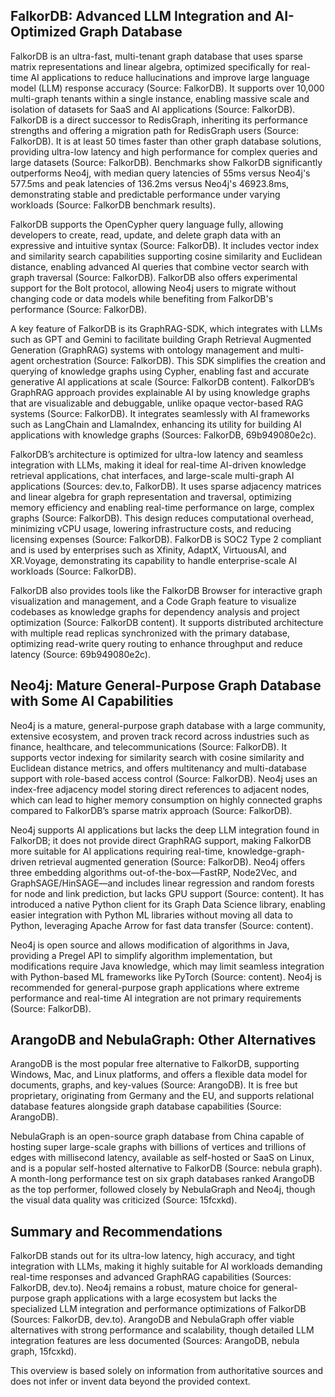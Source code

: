 ## FalkorDB: Advanced LLM Integration and AI-Optimized Graph Database
FalkorDB is an ultra-fast, multi-tenant graph database that uses sparse matrix representations and linear algebra, optimized specifically for real-time AI applications to reduce hallucinations and improve large language model (LLM) response accuracy (Source: FalkorDB). It supports over 10,000 multi-graph tenants within a single instance, enabling massive scale and isolation of datasets for SaaS and AI applications (Source: FalkorDB). FalkorDB is a direct successor to RedisGraph, inheriting its performance strengths and offering a migration path for RedisGraph users (Source: FalkorDB). It is at least 50 times faster than other graph database solutions, providing ultra-low latency and high performance for complex queries and large datasets (Source: FalkorDB). Benchmarks show FalkorDB significantly outperforms Neo4j, with median query latencies of 55ms versus Neo4j's 577.5ms and peak latencies of 136.2ms versus Neo4j's 46923.8ms, demonstrating stable and predictable performance under varying workloads (Source: FalkorDB benchmark results).

FalkorDB supports the OpenCypher query language fully, allowing developers to create, read, update, and delete graph data with an expressive and intuitive syntax (Source: FalkorDB). It includes vector index and similarity search capabilities supporting cosine similarity and Euclidean distance, enabling advanced AI queries that combine vector search with graph traversal (Source: FalkorDB). FalkorDB also offers experimental support for the Bolt protocol, allowing Neo4j users to migrate without changing code or data models while benefiting from FalkorDB's performance (Source: FalkorDB).

A key feature of FalkorDB is its GraphRAG-SDK, which integrates with LLMs such as GPT and Gemini to facilitate building Graph Retrieval Augmented Generation (GraphRAG) systems with ontology management and multi-agent orchestration (Source: FalkorDB). This SDK simplifies the creation and querying of knowledge graphs using Cypher, enabling fast and accurate generative AI applications at scale (Source: FalkorDB content). FalkorDB’s GraphRAG approach provides explainable AI by using knowledge graphs that are visualizable and debuggable, unlike opaque vector-based RAG systems (Source: FalkorDB). It integrates seamlessly with AI frameworks such as LangChain and LlamaIndex, enhancing its utility for building AI applications with knowledge graphs (Sources: FalkorDB, 69b949080e2c).

FalkorDB’s architecture is optimized for ultra-low latency and seamless integration with LLMs, making it ideal for real-time AI-driven knowledge retrieval applications, chat interfaces, and large-scale multi-graph AI applications (Sources: dev.to, FalkorDB). It uses sparse adjacency matrices and linear algebra for graph representation and traversal, optimizing memory efficiency and enabling real-time performance on large, complex graphs (Source: FalkorDB). This design reduces computational overhead, minimizing vCPU usage, lowering infrastructure costs, and reducing licensing expenses (Source: FalkorDB). FalkorDB is SOC2 Type 2 compliant and is used by enterprises such as Xfinity, AdaptX, VirtuousAI, and XR.Voyage, demonstrating its capability to handle enterprise-scale AI workloads (Source: FalkorDB).

FalkorDB also provides tools like the FalkorDB Browser for interactive graph visualization and management, and a Code Graph feature to visualize codebases as knowledge graphs for dependency analysis and project optimization (Source: FalkorDB content). It supports distributed architecture with multiple read replicas synchronized with the primary database, optimizing read-write query routing to enhance throughput and reduce latency (Source: 69b949080e2c).

## Neo4j: Mature General-Purpose Graph Database with Some AI Capabilities
Neo4j is a mature, general-purpose graph database with a large community, extensive ecosystem, and proven track record across industries such as finance, healthcare, and telecommunications (Source: FalkorDB). It supports vector indexing for similarity search with cosine similarity and Euclidean distance metrics, and offers multitenancy and multi-database support with role-based access control (Source: FalkorDB). Neo4j uses an index-free adjacency model storing direct references to adjacent nodes, which can lead to higher memory consumption on highly connected graphs compared to FalkorDB’s sparse matrix approach (Source: FalkorDB).

Neo4j supports AI applications but lacks the deep LLM integration found in FalkorDB; it does not provide direct GraphRAG support, making FalkorDB more suitable for AI applications requiring real-time, knowledge-graph-driven retrieval augmented generation (Source: FalkorDB). Neo4j offers three embedding algorithms out-of-the-box—FastRP, Node2Vec, and GraphSAGE/HinSAGE—and includes linear regression and random forests for node and link prediction, but lacks GPU support (Source: content). It has introduced a native Python client for its Graph Data Science library, enabling easier integration with Python ML libraries without moving all data to Python, leveraging Apache Arrow for fast data transfer (Source: content).

Neo4j is open source and allows modification of algorithms in Java, providing a Pregel API to simplify algorithm implementation, but modifications require Java knowledge, which may limit seamless integration with Python-based ML frameworks like PyTorch (Source: content). Neo4j is recommended for general-purpose graph applications where extreme performance and real-time AI integration are not primary requirements (Source: FalkorDB).

## ArangoDB and NebulaGraph: Other Alternatives
ArangoDB is the most popular free alternative to FalkorDB, supporting Windows, Mac, and Linux platforms, and offers a flexible data model for documents, graphs, and key-values (Source: ArangoDB). It is free but proprietary, originating from Germany and the EU, and supports relational database features alongside graph database capabilities (Source: ArangoDB).

NebulaGraph is an open-source graph database from China capable of hosting super large-scale graphs with billions of vertices and trillions of edges with millisecond latency, available as self-hosted or SaaS on Linux, and is a popular self-hosted alternative to FalkorDB (Source: nebula graph). A month-long performance test on six graph databases ranked ArangoDB as the top performer, followed closely by NebulaGraph and Neo4j, though the visual data quality was criticized (Source: 15fcxkd).

## Summary and Recommendations
FalkorDB stands out for its ultra-low latency, high accuracy, and tight integration with LLMs, making it highly suitable for AI workloads demanding real-time responses and advanced GraphRAG capabilities (Sources: FalkorDB, dev.to). Neo4j remains a robust, mature choice for general-purpose graph applications with a large ecosystem but lacks the specialized LLM integration and performance optimizations of FalkorDB (Sources: FalkorDB, dev.to). ArangoDB and NebulaGraph offer viable alternatives with strong performance and scalability, though detailed LLM integration features are less documented (Sources: ArangoDB, nebula graph, 15fcxkd).

This overview is based solely on information from authoritative sources and does not infer or invent data beyond the provided context.